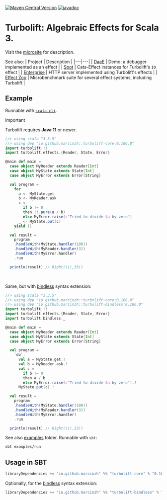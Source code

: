 [![Maven Central Version](https://img.shields.io/maven-central/v/io.github.marcinzh/turbolift-core_3)](https://mvnrepository.com/artifact/io.github.marcinzh/turbolift-core) [![javadoc](https://javadoc.io/badge2/io.github.marcinzh/turbolift-core_3/javadoc.svg)](https://javadoc.io/doc/io.github.marcinzh/turbolift-core_3)

# Turbolift: Algebraic Effects for Scala 3.

Visit the [microsite](https://marcinzh.github.io/turbolift) for description.


See also:
| Project | Description |
|---|---|
| [DaaE](https://github.com/marcinzh/daae) | Demo: a debugger implemented as an effect |
| [Spot](https://github.com/marcinzh/spot) | Cats-Effect instances for Turbolift's `IO` effect |
| [Enterprise](https://github.com/marcinzh/enterprise) | HTTP server implemented using Turbolift's effects |
| [Effect Zoo](https://github.com/marcinzh/effect-zoo) | Microbenchmark suite for several effect systems, including Turbolift |

## Example

Runnable with [`scala-cli`](https://scala-cli.virtuslab.org/).

> [!IMPORTANT]
> Turbolift requires **Java 11** or newer.

```scala
//> using scala "3.3.5"
//> using dep "io.github.marcinzh::turbolift-core:0.106.0"
import turbolift.!!
import turbolift.effects.{Reader, State, Error}

@main def main =
  case object MyReader extends Reader[Int]
  case object MyState extends State[Int]
  case object MyError extends Error[String]

  val program =
    for
      a <- MyState.get
      b <- MyReader.ask
      c <-
        if b != 0
        then !!.pure(a / b)
        else MyError.raise(s"Tried to divide $a by zero")
      _ <- MyState.put(c)
    yield ()

  val result =
    program
    .handleWith(MyState.handler(100))
    .handleWith(MyReader.handler(3))
    .handleWith(MyError.handler)
    .run

  println(result) // Right(((),33))
```

&nbsp;

Same, but with [bindless](modules/bindless) syntax extension:

```scala
//> using scala "3.3.5"
//> using dep "io.github.marcinzh::turbolift-core:0.106.0"
//> using dep "io.github.marcinzh::turbolift-bindless:0.106.0"
import turbolift.!!
import turbolift.effects.{Reader, State, Error}
import turbolift.bindless._

@main def main =
  case object MyReader extends Reader[Int]
  case object MyState extends State[Int]
  case object MyError extends Error[String]

  val program =
    `do`:
      val a = MyState.get.!
      val b = MyReader.ask.!
      val c =
        if b != 0
        then a / b
        else MyError.raise(s"Tried to divide $a by zero").!
      MyState.put(c).!

  val result =
    program
    .handleWith(MyState.handler(100))
    .handleWith(MyReader.handler(3))
    .handleWith(MyError.handler)
    .run

  println(result) // Right(((),33))
```
See also [examples](modules/examples/src/main/scala/examples/) folder. Runnable with `sbt`:
```sh
sbt examples/run
```


## Usage in SBT

```scala
libraryDependencies += "io.github.marcinzh" %% "turbolift-core" % "0.106.0"
```

Optionally, for the [bindless](modules/bindless) syntax extension:

```scala
libraryDependencies += "io.github.marcinzh" %% "turbolift-bindless" % "0.106.0"
```
